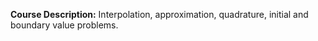 **Course Description:** Interpolation, approximation, quadrature, initial and boundary value problems.